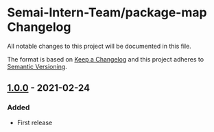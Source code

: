 # Semai-Intern-Team/package-map Changelog

All notable changes to this project will be documented in this file.

The format is based on [Keep a Changelog](http://keepachangelog.com/en/1.0.0/)
and this project adheres to [Semantic Versioning](http://semver.org/spec/v2.0.0.html).

## [1.0.0] - 2021-02-24

### Added

* First release

[1.0.0]: https://github.com/Semai-Intern-Team/package-map/commits/1.0.0
